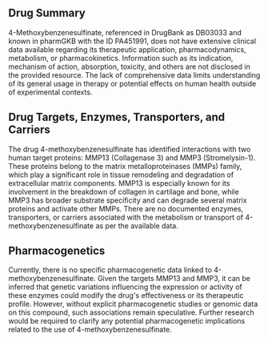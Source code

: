 ## Drug Summary
4-Methoxybenzenesulfinate, referenced in DrugBank as DB03033 and known in pharmGKB with the ID PA451991, does not have extensive clinical data available regarding its therapeutic application, pharmacodynamics, metabolism, or pharmacokinetics. Information such as its indication, mechanism of action, absorption, toxicity, and others are not disclosed in the provided resource. The lack of comprehensive data limits understanding of its general usage in therapy or potential effects on human health outside of experimental contexts.

## Drug Targets, Enzymes, Transporters, and Carriers
The drug 4-methoxybenzenesulfinate has identified interactions with two human target proteins: MMP13 (Collagenase 3) and MMP3 (Stromelysin-1). These proteins belong to the matrix metalloproteinases (MMPs) family, which play a significant role in tissue remodeling and degradation of extracellular matrix components. MMP13 is especially known for its involvement in the breakdown of collagen in cartilage and bone, while MMP3 has broader substrate specificity and can degrade several matrix proteins and activate other MMPs. There are no documented enzymes, transporters, or carriers associated with the metabolism or transport of 4-methoxybenzenesulfinate as per the available data.

## Pharmacogenetics
Currently, there is no specific pharmacogenetic data linked to 4-methoxybenzenesulfinate. Given the targets MMP13 and MMP3, it can be inferred that genetic variations influencing the expression or activity of these enzymes could modify the drug's effectiveness or its therapeutic profile. However, without explicit pharmacogenetic studies or genomic data on this compound, such associations remain speculative. Further research would be required to clarify any potential pharmacogenetic implications related to the use of 4-methoxybenzenesulfinate.